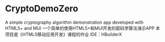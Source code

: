 # CryptoDemoZero
A simple cryptography algorithm demonstration app developed with HTML5+ and MUI
一个简单的使用HTML5+和MUI开发的密码学算法演示APP
本项目是《HTML5移动应用开发》课程的作业
IDE：HBuilderX
